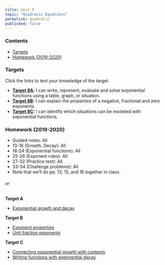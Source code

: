 ```yaml
---
title: Unit 9
topic: "Quadratic Equations"
permalink: quadratic
published: false
---
```


### Contents <!-- omit in toc -->
- [Targets](#targets)
- [Homework (2019-2020)](#homework-2019-2020)

### Targets

Click the links to test your knowledge of the target.

- **[Target 8A](https://forms.gle/YurW3wfFYnq1FrkMA):** I can write, represent, evaluate and solve exponential functions using a table, graph, or situation.
- **[Target 8B](https://forms.gle/NWFYFqnK3ce6m7JFA):** I can explain the properties of a negative, fractional and zero exponents.
- **[Target 8C](https://forms.gle/4g9KganBHLjqmbrBA):** I can identify which situations can be modeled with exponential functions.

### Homework (2019-2020)

- Guided notes: All
- 13-16 (Growth, Decay): All
- 18-24 (Exponential functions): All
- 25-26 (Exponent rules): All
- 27-32 (Practice test): All
- 33-34 (Challenge problems): All
- Note that we’ll do pp. 13, 15, and 16 together in class.

###### or <!-- omit in toc -->

**Target A**
- [Exponential growth and decay](https://www.khanacademy.org/math/algebra/x2f8bb11595b61c86:exponential-growth-decay/test/x2f8bb11595b61c86:exponential-growth-decay-unit-test?modal=1)

**Target B**
- [Exponent properties](https://www.khanacademy.org/math/algebra/x2f8bb11595b61c86:rational-exponents-radicals/quiz/x2f8bb11595b61c86:rational-exponents-radicals-quiz-1?modal=1)
- [Unit fraction exponents](https://www.khanacademy.org/math/algebra2/x2ec2f6f830c9fb89:exp/x2ec2f6f830c9fb89:rational-exp/e/understanding-fractional-exponents?modal=1)

**Target C**
- [Connecting exponential growth with contexts](https://www.khanacademy.org/math/algebra/x2f8bb11595b61c86:exponential-growth-decay/x2f8bb11595b61c86:exponential-functions-from-tables-graphs/e/exponential-graph-context?modal=1)
- [Writing functions with exponential decay](https://www.khanacademy.org/math/algebra/x2f8bb11595b61c86:exponential-growth-decay/x2f8bb11595b61c86:exponential-decay/e/writing-functions-with-exponential-decay?modal=1)